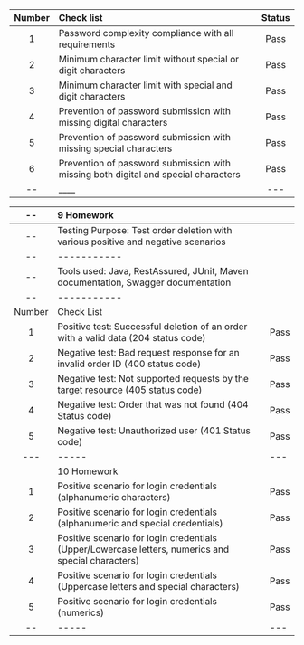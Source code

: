 | Number | Check list                                                                         | Status |
|:------:|:-----------------------------------------------------------------------------------|:------:|
|   1    | Password complexity compliance with all requirements                               |  Pass  |
|   2    | Minimum character limit without special or digit characters                        |  Pass  |
|   3    | Minimum character limit with special and digit characters                          |  Pass  |
|   4    | Prevention of password submission with missing digital characters                  |  Pass  |
|   5    | Prevention of password submission with missing special characters                  |  Pass  |
|   6    | Prevention of password submission with missing both digital and special characters |  Pass  |
|   --   | ____                                                                               |  ---   |

|   --   | 9 Homework                                                                                         |      |
|:------:|:---------------------------------------------------------------------------------------------------|:-----|
|   --   | Testing Purpose: Test order deletion with various positive and negative scenarios                  |      |
|   --   | -----------                                                                                        |      | 
|   --   | Tools used: Java, RestAssured, JUnit, Maven documentation, Swagger documentation                   |      |
|   --   | -----------                                                                                        |      |
| Number | Check List                                                                                         |      |
|   1    | Positive test: Successful deletion of an order with a valid data (204 status code)                 | Pass |
|   2    | Negative test: Bad request response for an invalid order ID (400 status code)                      | Pass |
|   3    | Negative test: Not supported requests by the target resource (405 status code)                     | Pass |
|   4    | Negative test: Order that was not found (404 Status code)                                          | Pass |
|   5    | Negative test: Unauthorized user (401 Status code)                                                 | Pass |
|  ---   | -----                                                                                              | ---  |
|        | 10 Homework                                                                                        |      |
|   1    | Positive scenario for login credentials (alphanumeric characters)                                  | Pass |
|   2    | Positive scenario for login credentials (alphanumeric and special credentials)                     | Pass |
|   3    | Positive scenario for login credentials (Upper/Lowercase letters, numerics and special characters) | Pass |
|   4    | Positive scenario for login credentials (Uppercase letters and special characters)                 | Pass |
|   5    | Positive scenario for login credentials (numerics)                                                 | Pass |
|   --   | -----                                                                                              | ---  |








